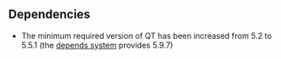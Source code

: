 Dependencies
------------

- The minimum required version of QT has been increased from 5.2 to 5.5.1 (the [depends system](https://github.com/umkoin/umkoin/blob/master/depends/README.md) provides 5.9.7)
